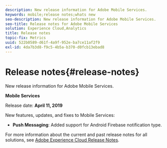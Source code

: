 ```yaml
---
description: New release information for Adobe Mobile Services.
keywords: mobile;release notes;whats new
seo-description: New release information for Adobe Mobile Services.
seo-title: Release notes for Adobe Mobile Services
solution: Experience Cloud,Analytics
title: Release notes
topic-fix: Metrics
uuid: 522b0589-d61f-4a9f-952e-ba7ce11af2f9
exl-id: 4da7b3d8-f9c5-4b5a-b370-d0fcb13ebad8
---
```

# Release notes{#release-notes}

New release information for Adobe Mobile Services.

**Mobile Services**

Release date: **April 11, 2019**

New features, updates, and fixes to Mobile Services:

* **Push Messaging**: Added support for Android Firebase notification type.

For more information about the current and past release notes for all solutions, see [Adobe Experience Cloud Release Notes](https://docs.adobe.com/content/help/en/release-notes/experience-cloud/current.html).
